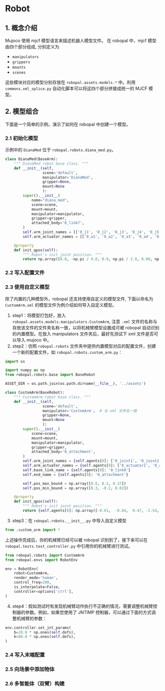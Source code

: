 # Robot

## 1. 概念介绍
Mujoco 使用 mjcf 模型语言来描述机器人模型文件。
在 robopal 中，mjcf 模型由四个部分组成, 分别定义为
* `manipulators`
* `grippers`
* `mounts`
* `scenes`

这些模块对应的模型分别存放在 `robopal.assets.models.*` 中。利用 `commons.xml_splice.py` 自动化脚本可以将这四个部分拼接成统一的 MJCF 模型。

## 2. 模型组合

下面是一个简单的示例，演示了如何在 robopal 中创建一个模型。

### 2.1 初始化模型 
示例中的 `DianaMed` 位于 `robopal.robots.diana_med.py`。

```python
class DianaMed(BaseArm):
    """ DianaMed robot base class. """
    def __init__(self,
                 scene='default',
                 manipulator='DianaMed',
                 gripper=None,
                 mount=None
                 ):
        super().__init__(
            name="diana_med",
            scene=scene,
            mount=mount,
            manipulator=manipulator,
            gripper=gripper,
            attached_body='0_link7',
        )
        self.arm_joint_names = [['0_j1', '0_j2', '0_j3', '0_j4', '0_j5', '0_j6', '0_j7']]
        self.arm_actuator_names = [['0_a1', '0_a2', '0_a3', '0_a4', '0_a5', '0_a6', '0_a7']]

    @property
    def init_qpos(self):
        """ Robot's init joint position. """
        return np.array([0.0, -np.pi / 4.0, 0.0, np.pi / 2.0, 0.00, np.pi / 4.0, 0.0])
```

### 2.2 写入配置文件

### 2.3 使用自定义模型
除了内置的几种模型外，robopal 还支持使用自定义的模型文件, 下面以命名为 `CustomArm.xml` 的模型文件为例介绍如何导入自定义模型。

1. step1：将模型打包好，放入 `robopal.assets.models.manipulators.CustomArm`, 注意 `.xml` 文件的名称与存放该文件的文件夹名称一致，以将机械臂模型设置成可被 robopal 自动识别的内置模型。在放入 manipulators 文件夹后，最好先测试下 xml 文件是否可以导入 mujoco 中。
2. step2：仿照 `robopal.robots` 文件夹中提供内置模型对应的配置文件，创建一个新的配置文件，如 `robopal.robots.custom_arm.py`：

```python
import os

import numpy as np
from robopal.robots.base import BaseRobot

ASSET_DIR = os.path.join(os.path.dirname(__file__), '../assets')

class CustomArm(BaseRobot):
    """ CustomArm robot base class. """
    def __init__(self,
                 scene='default',
                 manipulator='CustomArm',  # 与 xml 文件名一致
                 gripper=None,
                 mount=None
                 ):
        super().__init__(
            scene=scene,
            mount=mount,
            manipulator=manipulator,
            gripper=gripper,
            attached_body='0_attachment',
        )
        self.arm_joint_names = {self.agents[0]: ['0_joint1', '0_joint2', '0_joint3', '0_joint4', '0_joint5', '0_joint6', '0_joint7']}
        self.arm_actuator_names = {self.agents[0]: ['0_actuator1', '0_actuator2', '0_actuator3', '0_actuator4', '0_actuator5', '0_actuator6', '0_actuator7']}
        self.base_link_name = {self.agents[0]: '0_link0'}
        self.end_name = {self.agents[0]: '0_attachment'}

        self.pos_max_bound = np.array([0.6, 0.2, 0.37])
        self.pos_min_bound = np.array([0.3, -0.2, 0.02])

    @property
    def init_qpos(self):
        """ Robot's init joint position. """
        return {self.agents[0]: np.array([-0.61,  -0.84,  0.47, -2.54,  0.35,  1.75, 0.44])}
```

3. step3：在 `robopal.robots.__init__.py` 中导入自定义模型

```python
from .custom_arm import *
```

上述操作完成后，你的机械臂已经可以被 robopal 识别到了，接下来可以在 `robopal.tests.test_controller.py` 中引用你的机械臂进行测试。

```python
from robopal.robots import CustomArm
from robopal.envs import RobotEnv

env = RobotEnv(
    robot=CustomArm,
    render_mode='human',
    control_freq=200,
    is_interpolate=False,
    controller=options['ctrl'],
)
```

4. step4：假如测试时有发现机械臂动作执行不正确的情况，需要调整机械臂控制器的参数。例如，如果您使用了 JNTIMP 控制器，可以通过下面的方式调整机械臂的参数：

```python
env.controller.set_jnt_params(
    b=20.0 * np.ones(self.dofs),
    k=80.0 * np.ones(self.dofs),
)
```

### 2.4 写入末端配置

### 2.5 向场景中添加物体

### 2.6 多智能体（双臂）构建
